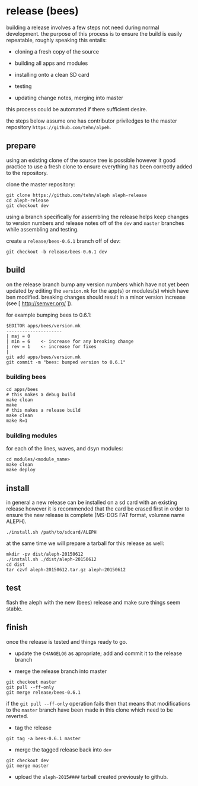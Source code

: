 # release (bees)

building a release involves a few steps not need during normal
development. the purpose of this process is to ensure the build is
easily repeatable, roughly speaking this entails:

- cloning a fresh copy of the source

- building all apps and modules

- installing onto a clean SD card

- testing

- updating change notes, merging into master

this process could be automated if there sufficient desire.

the steps below assume one has contributor priviledges to the master
repository `https://github.com/tehn/alpeh`.

## prepare

using an existing clone of the source tree is possible however it good
practice to use a fresh clone to ensure everything has been correctly
added to the repository.

clone the master repository:
```
git clone https://github.com/tehn/aleph aleph-release
cd aleph-release
git checkout dev
```

using a branch specifically for assembling the release helps keep
changes to version numbers and release notes off of the `dev` and
`master` branches while assembling and testing.

create a `release/bees-0.6.1` branch off of dev:
```
git checkout -b release/bees-0.6.1 dev
```

## build

on the release branch bump any version numbers which have not yet been
updated by editing the `version.mk` for the app(s) or modules(s) which
have ben modified. breaking changes should result in a minor version
increase (see [ http://semver.org/ ]).

for example bumping bees to 0.6.1:
```
$EDITOR apps/bees/version.mk
---------------------
| maj = 0
| min = 6    <- increase for any breaking change
| rev = 1    <- increase for fixes
|
git add apps/bees/version.mk
git commit -m "bees: bumped version to 0.6.1"
```

### building bees

```
cd apps/bees
# this makes a debug build
make clean
make
# this makes a release build
make clean
make R=1
```

### building modules

for each of the lines, waves, and dsyn modules:
```
cd modules/<module_name>
make clean
make deploy
```

## install

in general a new release can be installed on a sd card with an
existing release however it is recommended that the card be erased
first in order to ensure the new release is complete (MS-DOS FAT
format, volumne name ALEPH).

```
./install.sh /path/to/sdcard/ALEPH
```

at the same time we will prepare a tarball for this release as well:
```
mkdir -pv dist/aleph-20150612
./install.sh ./dist/aleph-20150612
cd dist
tar czvf aleph-20150612.tar.gz aleph-20150612
```

## test

flash the aleph with the new (bees) release and make sure things seem
stable.

## finish

once the release is tested and things ready to go.

- update the `CHANGELOG` as apropriate; add and commit it to the
release branch

- merge the release branch into master
```
git checkout master
git pull --ff-only
git merge release/bees-0.6.1
```
if the `git pull --ff-only` operation fails then that means that
modifications to the `master` branch have been made in this clone
which need to be reverted.

- tag the release

```
git tag -a bees-0.6.1 master
```

- merge the tagged release back into `dev`

```
git checkout dev
git merge master
```

- upload the `aleph-2015####` tarball created previously to github.

